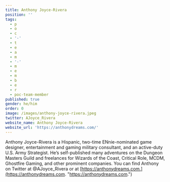 ```yaml
---
title: Anthony Joyce-Rivera
position: ''
tags:
  - p
  - o
  - c
  - '-'
  - t
  - e
  - a
  - m
  - '-'
  - m
  - e
  - m
  - b
  - e
  - r
  - poc-team-member
published: true
gender: he/him
order: 0
image: /images/anthony-joyce-rivera.jpeg
twitter: AJoyce_Rivera
website_name: Anthony Joyce-Rivera
website_url: 'https://anthonydreams.com/'
---
```


Anthony Joyce-Rivera is a Hispanic, two-time ENnie-nominated game designer, entertainment and gaming military consultant, and an active-duty U.S. Army Strategist. He’s self-published many adventures on the Dungeon Masters Guild and freelances for Wizards of the Coast, Critical Role, MCDM, Ghostfire Gaming, and other prominent companies. You can find Anthony on Twitter at @AJoyce\_Rivera or at [https://anthonydreams.com.](https://anthonydreams.com. "https://anthonydreams.com.")
